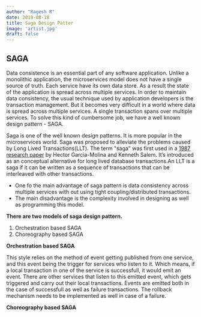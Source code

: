 ```yaml
---
author: "Ragesh R"
date: 2019-08-18
title: Saga Design Patter
image: 'artist.jpg'
draft: false
---
```


## SAGA
Data consistence is an essential part of any software application. Unlike a monolithic application, the microservices model does not have a single source of truth. Each service have its own data store. As a result the state of the application is spread across multiple services. In order to maintain data consistency, the usual technique used by application developers is the transaction management. But it becomes very difficult in a world where data is spread across multiple services. A single transaction spans over multiple services. To solve this kind of cumbersome job, we have a well known design pattern - SAGA.

Saga is one of the well known design patterns. It is more popular in the microservices world. Saga was proposed to alleviate the problems caused by Long Lived Transactions(LLT).  The term "saga" was first used in a [1987 research paper](http://www.cs.cornell.edu/andru/cs711/2002fa/reading/sagas.pdf) by Hector Garcia-Molina and Kenneth Salem. It’s introduced as an conceptual alternative for long lived database transactions.An LLT is a saga if it can be written as a sequence of transactions that can be interleaved with other transactions.

 - One fo the main advantage of saga pattern is data consistency across multiple services with out using tight coupling/distributed transactions.
 - The main disadvantage is the complexity involved in designing as well as programming this model.

**There are two models of saga design pattern.**

1. Orchestration based SAGA
2. Choreography based SAGA

**Orchestration based SAGA**

This style relies on the method of event getting published from one service, and this event being the trigger for services who listen to it. Which means, if a local transaction in one of the service is successfull, it would emit an event. There are other services that listen to this emitted event, which gets triggered and carry out their local transactions. Events are emitted both in the case of successfull as well as failure transactions. The rollback mechanism needs to be implemented as well in case of a failure.


**Choreography based SAGA**

